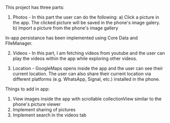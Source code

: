 This project has three parts:

1) Photos - In this part the user can do the following:
    a) Click a picture in the app.  The clicked picture will be saved in the phone's image galery.
    b) Import a picture from the phone's image gallery

In-app persistance has been implemented using Core Data and FIleManager.

2) Videos - In this part, I am fetching videos from youtube and the user can play the videos within the app while exploring other videos.

3) Location - GoogleMaps opens inside the app and the user can see their current location. The user can also share their current location via different platforms (e.g. WhatsApp, Signal, etc.) installed in the phone.

Things to add in app:
1) View images inside the app with scrollable collectionView similar to the phone's picture viewer
2) Implement sharing of pictures
3) Implement search in the videos tab
